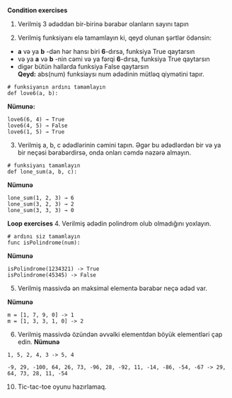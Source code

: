 **Condition exercises**
1. Verilmiş 3 ədəddən bir-birinə bərabər olanların sayını tapın

2. Verilmiş funksiyanı elə tamamlayın ki, qeyd olunan şərtlər ödənsin:
- **a** və ya **b** -dən hər hansı biri **6**-dırsa, funksiya True qaytarsın
- və ya **a** və **b** -nin cəmi və ya fərqi **6**-dırsa, funksiya True qaytarsın
- digər bütün hallarda funksiya False qaytarsın <br />
**Qeyd:** abs(num) funksiaysı num ədədinin mütləq qiymətini tapır.
```
# funksiyanın ardını tamamlayın
def love6(a, b):

```
**Nümunə:**
```
love6(6, 4) → True
love6(4, 5) → False
love6(1, 5) → True
```
3. Verilmiş a, b, c ədədlərinin cəmini tapın. Əgər bu ədədlərdən bir və ya bir neçəsi bərabərdirsə, onda onları cəmdə nəzərə almayın.

```
# funksiyanı tamamlayın
def lone_sum(a, b, c):
```
**Nümunə**
```
lone_sum(1, 2, 3) → 6
lone_sum(3, 2, 3) → 2
lone_sum(3, 3, 3) → 0
```
**Loop exercises**
4. Verilmiş ədədin polindrom olub olmadığını yoxlayın.
```
# ardını siz tamamlayın
func isPolindrome(num):
```
**Nümunə**
```
isPolindrome(1234321) -> True
isPolindrome(45345) -> False
```
5. Verilmiş massivdə ən maksimal elementə bərabər neçə ədəd var.

**Nümunə**
```
m = [1, 7, 9, 0] -> 1
m = [1, 3, 3, 1, 0] -> 2
```

6. Verilmiş massivdə özündən əvvəlki elementdən böyük elementləri çap edin.
**Nümunə**
```
1, 5, 2, 4, 3 -> 5, 4

-9, 29, -100, 64, 26, 73, -96, 28, -92, 11, -14, -86, -54, -67 -> 29, 64, 73, 28, 11, -54
```
10. Tic-tac-toe oyunu hazırlamaq.

